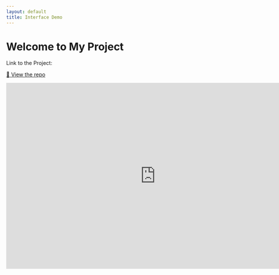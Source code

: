 ```yaml
---
layout: default
title: Interface Demo
---
```


# Welcome to My Project

Link to the Project:

[🔗 View the repo](https://github.com/annamatuszewska/interface-demo#)

<iframe
  width="800"
  height="500"
  src="https://youtu.be/TQIOStvgocA"
  title="YouTube video player"
  frameborder="0"
  allow="accelerometer; autoplay; clipboard-write; encrypted-media; gyroscope; picture-in-picture"
  allowfullscreen
></iframe>